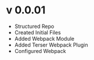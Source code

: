 # v 0.0.01

* Structured Repo
* Created Initial Files
* Added Webpack Module
* Added Terser Webpack Plugin
* Configured Webpack